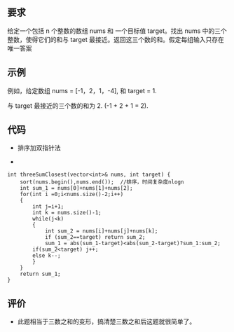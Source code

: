 ## 要求
给定一个包括 n 个整数的数组 nums 和 一个目标值 target。找出 nums 中的三个整数，使得它们的和与 target 最接近。返回这三个数的和。假定每组输入只存在唯一答案
## 示例
例如，给定数组 nums = [-1，2，1，-4], 和 target = 1.

与 target 最接近的三个数的和为 2. (-1 + 2 + 1 = 2).
## 代码
- 排序加双指针法

-

    int threeSumClosest(vector<int>& nums, int target) {  
        sort(nums.begin(),nums.end());  //排序，时间复杂度nlogn
        int sum_1 = nums[0]+nums[1]+nums[2];
        for(int i =0;i<nums.size()-2;i++)
        {
            int j=i+1;
            int k = nums.size()-1;
            while(j<k)
            {
                int sum_2 = nums[i]+nums[j]+nums[k];
                if (sum_2==target) return sum_2;
                sum_1 = abs(sum_1-target)<abs(sum_2-target)?sum_1:sum_2;
            if(sum_2<target) j++;   
            else k--;
            }
        }
        return sum_1;
    }
## 评价
- 此题相当于三数之和的变形，搞清楚三数之和后这题就很简单了。
